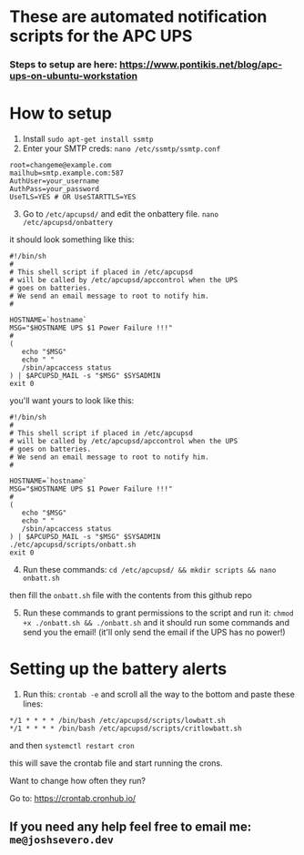 # These are automated notification scripts for the APC UPS

### Steps to setup are here: https://www.pontikis.net/blog/apc-ups-on-ubuntu-workstation



# How to setup

1. Install `sudo apt-get install ssmtp`
2. Enter your SMTP creds: `nano /etc/ssmtp/ssmtp.conf`

```
root=changeme@example.com
mailhub=smtp.example.com:587
AuthUser=your_username
AuthPass=your_password
UseTLS=YES # OR UseSTARTTLS=YES

```
3. Go to `/etc/apcupsd/` and edit the onbattery file. `nano /etc/apcupsd/onbattery`

it should look something like this:

```
#!/bin/sh
#
# This shell script if placed in /etc/apcupsd
# will be called by /etc/apcupsd/apccontrol when the UPS
# goes on batteries.
# We send an email message to root to notify him.
#

HOSTNAME=`hostname`
MSG="$HOSTNAME UPS $1 Power Failure !!!"
#
(
   echo "$MSG"
   echo " "
   /sbin/apcaccess status
) | $APCUPSD_MAIL -s "$MSG" $SYSADMIN
exit 0

```

you'll want yours to look like this:

```
#!/bin/sh
#
# This shell script if placed in /etc/apcupsd
# will be called by /etc/apcupsd/apccontrol when the UPS
# goes on batteries.
# We send an email message to root to notify him.
#

HOSTNAME=`hostname`
MSG="$HOSTNAME UPS $1 Power Failure !!!"
#
(
   echo "$MSG"
   echo " "
   /sbin/apcaccess status
) | $APCUPSD_MAIL -s "$MSG" $SYSADMIN
./etc/apcupsd/scripts/onbatt.sh
exit 0

```

4. Run these commands: `cd /etc/apcupsd/ && mkdir scripts && nano onbatt.sh`

then fill the `onbatt.sh` file with the contents from this github repo

5. Run these commands to grant permissions to the script and run it: `chmod +x ./onbatt.sh && ./onbatt.sh` and it should run some commands and send you the email! (it'll only send the email if the UPS has no power!)

# Setting up the battery alerts

1. Run this: `crontab -e` and scroll all the way to the bottom and paste these lines:

```
*/1 * * * * /bin/bash /etc/apcupsd/scripts/lowbatt.sh
*/1 * * * * /bin/bash /etc/apcupsd/scripts/critlowbatt.sh

```
and then `systemctl restart cron`

this will save the crontab file and start running the crons.

Want to change how often they run?

Go to: https://crontab.cronhub.io/

## If you need any help feel free to email me: `me@joshsevero.dev`
